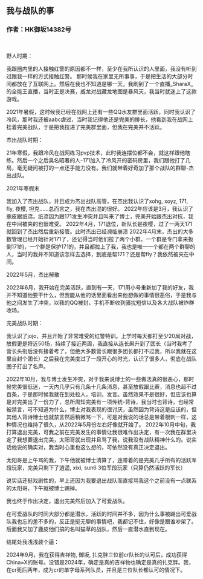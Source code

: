 ## 我与战队的事
### 作者：HK御坂14382号
<br>


野人时期：

我跟圈内里的人接触红警的原因都不一样，至少在我所认识的人里面，我没有听到过跟我一样的方式接触红警。
那时候我在家里无所事事，于是把生活的大部分时间都放在了互联网上。然后在我也不知道是哪一天，我刷到了一个直播_SharaX_的全能王直播，当时正是决赛，威龙对战藏龙地图是暴风天，我当时就迷上了这款游戏。

2021年暑假，这时候我已经在战网上还有一些QQ水友群里面活跃，同时我认识了冷风，那时我还被aabc虐过，当时我记得他还是完美的排长，他看到我在战网上挂着完美战队，于是把我拉进了完美群里面，但我在完美并不活跃。

杰出战队时期：

21年寒假，我跟冷风在战网练习pvp技术，此时我连摆位都不会，就这样跟他瞎练。然后一个之后臭名昭著的人-171加入了冷风开的密码房里，我们跟他打了几局，毫无疑问被打的一点还手能力没有。我们就带着好奇加了那个战队的群聊-杰出战队。

2021年寒假末

我加入了杰出战队，并且成为杰出战队高管，在杰出我认识了xohg, xoyz, 171, fly, 夜樱, 坦克......总而言之，我在杰出混的很好。
2022年应该是3月，我认识了鹿皮跟纸鸢。纸鸢因为跟171发生冲突并且叫来了博士，完美开始跟杰出对抗，我在中间被夹的也很难受。
2022年4月，171退位，新队长是夜樱，过了一两天171就回到了杰出然后重新接管。此时杰出已经濒临崩溃
2022年4月末，杰出的大多数管理已经开始针对171了，还记得当时他们拉了两个小群，一个群是专门拿来扳倒171的，一个群是保护171的，并且都拉上了我，我也是唯一一个都在两个群聊的人，当时的我并不知道该怎样去选择，到底是帮171？还是帮fly？我依然被夹在中间。

2022年5月，杰出解散

2022年6月，我开始在完美活跃，直到有一天，171用小号重新加了我的好友，我并不知道他要干什么，但我能从他的话里面看出来他想做的事情很恶俗，于是我与他之间发生了冲突，以我的QQ被封，手机不断收到骚扰短信以及各大战队被炸群收场。

完美战队时期：

我认识了jojo，并且开始了非常难受的红警特训。上学时每天都打至少20局对战，放假更是将近50场，持续了接近两周，我直接从连长飙升到了团长（当时我考了营长头衔后没有接着考了，但绝大多数营长跟很多团长都打不过我，所以我就在这里自封个团长）之后我在完美度过了一段开心的时光，认识了很多人，彻底在战队圈子打出了名声。

2022年10月，我与博士发生冲突，对于我来说博士的一些做法真的很恶心，那时候完美很低迷，一天内几乎只有几条十几条消息，甚至放假跟比赛，消息也超不过百条，于是那时候我就在到处拉人，培训，发言。虽然效果不是很好，但应该也算是对完美出了一份力了，总所周知完美有一项传统-背诗，我当时也背诗，也经常被禁言，可不知道为什么，博士对我表现的很讨厌，虽然因为背诗这是应该的，但其他人背诗博士也就禁言然后稍微骂一下，可是对我说的话总是带着根刺一样，这种情况也维持了很久，从2022年5月份左右好像就开始了。
2022年10月中旬，我打算退出完美，可我之前在完美发生的事情让我很难作出决定，有一次我在群里决定了我想要退出完美，太阳哥就出现并且骂了我，说我没有战队精神什么的。说实话他说的确实对，我当时心里也这么想的，可依然没有真正决定退出。

太阳哥是上午骂的我，下午他就被博士清算了，连带着的是完美几乎所有的活跃军段玩家，完美只剩下了逍遥, xixi, sun6 3位军段玩家（只算仍然活跃的军长）

说实话还挺戏剧性的，早上还因为我要退出战队而直接骂我这个之前没有一点联系的太阳哥，下午就被博士踢掉。

我也终于作出决定，退出完美然后加入了可爱战队。

在可爱战队的时间大部分都是潜水，活跃的时间并不多，因为什么事被踢出可爱战队我也忘的差不多的，反正是挺无聊的事情吧，我都记不住，好像是跟谁吵架了。后面我又加了鹿皮他们搞的名叫猫草的战队，然后一直潜水直到现在。


结尾处我浅浅装个逼：

2024年9月，我在获得吉祥物, 御坂, 扎克胖三位前cr队长的认可后，成功获得China=X的账号。没错是2024年，确定是真的吉祥物也确定是真的扎克胖。我，在cr死后两年，成为cr的单字母系列队员，并且是三位队长都认可的情况下。